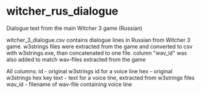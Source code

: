 # witcher_rus_dialogue
Dialogue text from the main Witcher 3 game (Russian)

witcher_3_dialogue.csv contains dialogue lines in Russian from Witcher 3 game.
w3strings files were extracted from the game and converted to csv with w3strings.exe, than concatenated to one file.
column "wav_id" was also added to match wav-files extracted from the game

All columns:
id - original w3strings id for a voice line
hex - original w3strings hex key
text - text for a voice line, extracted from w3strings files
wav_id - filename of wav-file containing voice line
